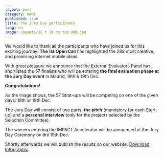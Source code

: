 ```yaml
---
layout: post
category: news
published: true
title: The Jury Day participants
lang: en
image: /assets/18 t 19 on top 800.jpg
---
```


We would like to thank all the participants who have joined us for this exciting journey! **The 1st Open Call** has highlighted the 289 most creative, and promising internet mobile ideas. 

With great pleasure we announce that the External Evaluators Panel has shortlisted the 57 finalists who will be entering **the final evaluation phase at the Jury Day event** in Madrid, 18th & 19th Dec.

**Congratulations!**

As the image shows, the 57 Strat-ups will be competing on one of the given days: 18th or 19th Dec. 

The Jury Day will consist of two parts: **the pitch** (mandatory for each Start-up) and a **personal interview** (only for the projects selected by the Selection Committee).  

The winners entering the IMPACT Accelerator will be announced at the Jury Day Ceremony on the 19th Dec.

Shortly afterwards we will publish the results on our website.
 <a href="/assets/18 t 19 on top 800.jpg"><i class="icon-download-1"></i>Download Infographic</a> 